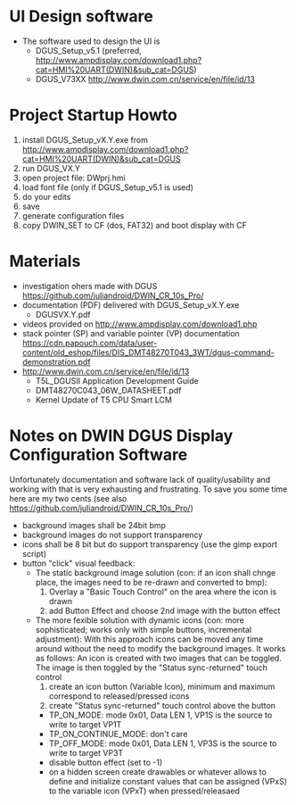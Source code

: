 # UI Design software

* The software used to design the UI is
  * DGUS_Setup_v5.1 (preferred, http://www.ampdisplay.com/download1.php?cat=HMI%20UART(DWIN)&sub_cat=DGUS)
  * DGUS_V73XX http://www.dwin.com.cn/service/en/file/id/13

# Project Startup Howto

1. install DGUS_Setup_vX.Y.exe from http://www.ampdisplay.com/download1.php?cat=HMI%20UART(DWIN)&sub_cat=DGUS
2. run DGUS_VX.Y
3. open project file: DWprj.hmi
  1. load font file (only if DGUS_Setup_v5.1 is used)
  2. do your edits
  3. save
  4. generate configuration files
4. copy DWIN_SET to CF (dos, FAT32) and boot display with CF


# Materials
* investigation ohers made with DGUS https://github.com/juliandroid/DWIN_CR_10s_Pro/
* documentation (PDF) delivered with DGUS_Setup_vX.Y.exe
  * DGUSVX.Y.pdf 
* videos provided on http://www.ampdisplay.com/download1.php
* stack pointer (SP) and variable pointer (VP) documentation https://cdn.papouch.com/data/user-content/old_eshop/files/DIS_DMT48270T043_3WT/dgus-command-demonstration.pdf
* http://www.dwin.com.cn/service/en/file/id/13
  * T5L_DGUSII Application Development Guide
  * DMT48270C043_06W_DATASHEET.pdf
  * Kernel Update of T5 CPU Smart LCM

# Notes on DWIN DGUS Display Configuration Software
Unfortunately documentation and software lack of quality/usability and working with that is very exhausting and frustrating.
To save you some time here are my two cents (see also https://github.com/juliandroid/DWIN_CR_10s_Pro/)
* background images shall be 24bit bmp
* background images do not support transparency
* icons shall be 8 bit but do support transparency (use the gimp export script)
* button "click" visual feedback:
  * The static background image solution (con: if an icon shall chnge place, the images need to be re-drawn and converted to bmp):
    1. Overlay a "Basic Touch Control" on the area where the icon is drawn
    2. add Button Effect and choose 2nd image with the button effect
  * The more fexible solution with dynamic icons (con: more sophisticated; works only with simple buttons, incremental adjustment):
    With this approach icons can be moved any time around without the need to modify the background images.
    It works as follows: An icon is created with two images that can be toggled. The image is then toggled by the
    "Status sync-returned" touch control
    1. create an icon button (Variable Icon), minimum and maximum correspond to released/pressed icons
    2. create "Status sync-returned" touch control above the button
      * TP_ON_MODE: mode 0x01, Data LEN 1, VP1S is the source to write to target VP1T
      * TP_ON_CONTINUE_MODE: don't care
      * TP_OFF_MODE: mode 0x01, Data LEN 1, VP3S is the source to write to target VP3T
      * disable button effect (set to -1)
      * on a hidden screen create drawables or whatever allows to define and initialize constant values that can be assigned (VPxS) to the variable icon (VPxT) when pressed/releasaed
